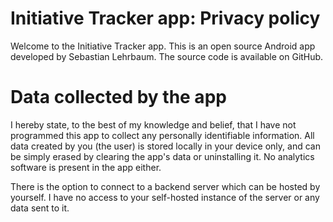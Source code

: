 # Initiative Tracker app: Privacy policy

Welcome to the Initiative Tracker app. This is an open source Android app developed by Sebastian Lehrbaum. The source code is available on GitHub.

# Data collected by the app
I hereby state, to the best of my knowledge and belief, that I have not programmed this app to collect any personally identifiable information. All data created by you (the user) is stored locally in your device only, and can be simply erased by clearing the app's data or uninstalling it. No analytics software is present in the app either.

There is the option to connect to a backend server which can be hosted by yourself. I have no access to your self-hosted instance of the server or any data
sent to it.
